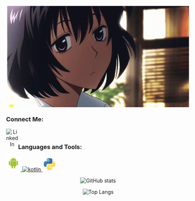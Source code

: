 <div align="center">
  <img alt="GIF" align="center" src=https://github.com/arzuozkan/arzuozkan/blob/main/hi.gif>

<h3 align="left">Connect Me:</h3>
 
[<img align="left" alt="LinkedIn" width="33px" src="https://cdn-icons-png.flaticon.com/512/1409/1409945.png" />][linkedin]


[linkedin]: https://www.linkedin.com/in/arzu-b959bb1a6/
  
 <br />

  
<h3 align="left">Languages and Tools:</h3>
<p align="left"> 
  <a href="https://developer.android.com" target="_blank" rel="noreferrer"> 
    <img src="https://raw.githubusercontent.com/devicons/devicon/master/icons/android/android-original-wordmark.svg" alt="android" width="40" height="40"/> </a> 
  <a href="https://kotlinlang.org" target="_blank" rel="noreferrer"> 
    <img src="https://www.vectorlogo.zone/logos/kotlinlang/kotlinlang-icon.svg" alt="kotlin" width="40" height="40"/> </a> 
  <a href="https://www.python.org" target="_blank" rel="noreferrer"> 
    <img src="https://raw.githubusercontent.com/devicons/devicon/master/icons/python/python-original.svg" alt="python" width="40" height="40"/> </a>
  
  
 ![GitHub stats](https://github-readme-stats.vercel.app/api?username=arzuozkan&show_icons=true&theme=dark)
  
 ![Top Langs](https://github-readme-stats.vercel.app/api/top-langs/?username=arzuozkan&layout=compact&theme=dark)
